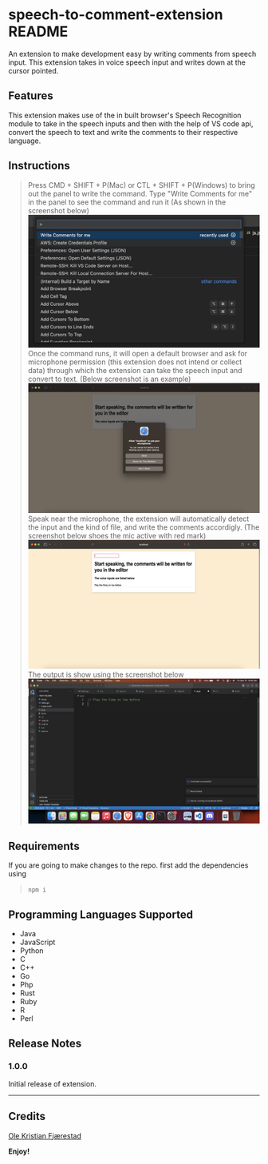 # speech-to-comment-extension README

An extension to make development easy by writing comments from speech input. This extension takes in voice speech input and writes down at the cursor pointed.

## Features

This extension makes use of the in built browser's Speech Recognition module to take in the speech inputs and then with the help of VS code api, convert the speech to text and write the comments to their respective language.

## Instructions

> Press CMD + SHIFT + P(Mac) or CTL + SHIFT + P(Windows) to bring out the panel to write the command.
> Type "Write Comments for me" in the panel to see the command and run it (As shown in the screenshot below)
> ![command](https://raw.githubusercontent.com/anis-agwan/Speech-to-Comment-Extension/main/images/command.png)
> Once the command runs, it will open a default browser and ask for microphone permission (this extension does not intend or collect data) through which the extension can take the speech input and convert to text. (Below screenshot is an example)
> ![permission](https://raw.githubusercontent.com/anis-agwan/Speech-to-Comment-Extension/main/images/permission.png)
> Speak near the microphone, the extension will automatically detect the input and the kind of file, and write the comments accordigly. (The screenshot below shoes the mic active with red mark)
> ![input](https://raw.githubusercontent.com/anis-agwan/Speech-to-Comment-Extension/main/images/Input.png)
> The output is show using the screenshot below
> ![output](https://raw.githubusercontent.com/anis-agwan/Speech-to-Comment-Extension/main/images/output.png)

## Requirements

If you are going to make changes to the repo.
first add the dependencies using

> `npm i`

## Programming Languages Supported

- Java
- JavaScript
- Python
- C
- C++
- Go
- Php
- Rust
- Ruby
- R
- Perl

## Release Notes

### 1.0.0

Initial release of extension.

---

## Credits

[Ole Kristian Fjærestad](https://github.com/olefjaerestad/vscode-speech-to-text)

**Enjoy!**
